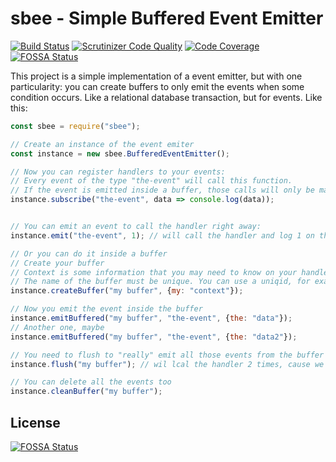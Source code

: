 # sbee - Simple Buffered Event Emitter

[![Build Status](https://travis-ci.org/beeblebrox3/sbee.svg?branch=master)](https://travis-ci.org/beeblebrox3/sbee)
[![Scrutinizer Code Quality](https://scrutinizer-ci.com/g/beeblebrox3/sbee/badges/quality-score.png?b=master)](https://scrutinizer-ci.com/g/beeblebrox3/sbee/?branch=master)
[![Code Coverage](https://scrutinizer-ci.com/g/beeblebrox3/sbee/badges/coverage.png?b=master)](https://scrutinizer-ci.com/g/beeblebrox3/sbee/?branch=master)
[![FOSSA Status](https://app.fossa.io/api/projects/git%2Bgithub.com%2Fbeeblebrox3%2Fsbee.svg?type=shield)](https://app.fossa.io/projects/git%2Bgithub.com%2Fbeeblebrox3%2Fsbee?ref=badge_shield)

This project is a simple implementation of a event emitter, but with one particularity: you can create buffers to only emit the events when some condition occurs.
Like a relational database transaction, but for events. Like this:


```javascript
const sbee = require("sbee");

// Create an instance of the event emiter
const instance = new sbee.BufferedEventEmitter();

// Now you can register handlers to your events:
// Every event of the type "the-event" will call this function.
// If the event is emitted inside a buffer, those calls will only be made when the buffer is flushed
instance.subscribe("the-event", data => console.log(data));


// You can emit an event to call the handler right away:
instance.emit("the-event", 1); // will call the handler and log 1 on the console

// Or you can do it inside a buffer
// Create your buffer
// Context is some information that you may need to know on your handlers.
// The name of the buffer must be unique. You can use a uniqid, for example, but you need to keep track of it
instance.createBuffer("my buffer", {my: "context"});

// Now you emit the event inside the buffer
instance.emitBuffered("my buffer", "the-event", {the: "data"});
// Another one, maybe
instance.emitBuffered("my buffer", "the-event", {the: "data2"});

// You need to flush to "really" emit all those events from the buffer
instance.flush("my buffer"); // wil lcal the handler 2 times, cause we emitted 2 events

// You can delete all the events too
instance.cleanBuffer("my buffer");
```



## License
[![FOSSA Status](https://app.fossa.io/api/projects/git%2Bgithub.com%2Fbeeblebrox3%2Fsbee.svg?type=large)](https://app.fossa.io/projects/git%2Bgithub.com%2Fbeeblebrox3%2Fsbee?ref=badge_large)